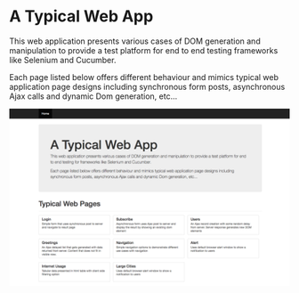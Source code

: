 # A Typical Web App

This web application presents various cases of DOM generation and manipulation to provide a test platform for end to end testing frameworks like Selenium and Cucumber.

Each page listed below offers different behaviour and mimics typical web application page designs including synchronous form posts, asynchronous Ajax calls and dynamic Dom generation, etc...

![alt text](https://github.com/huseyinozyilmaz/a-typical-web-app/blob/master/public/img/a-typical-web-app.png "A Typical Web App")
